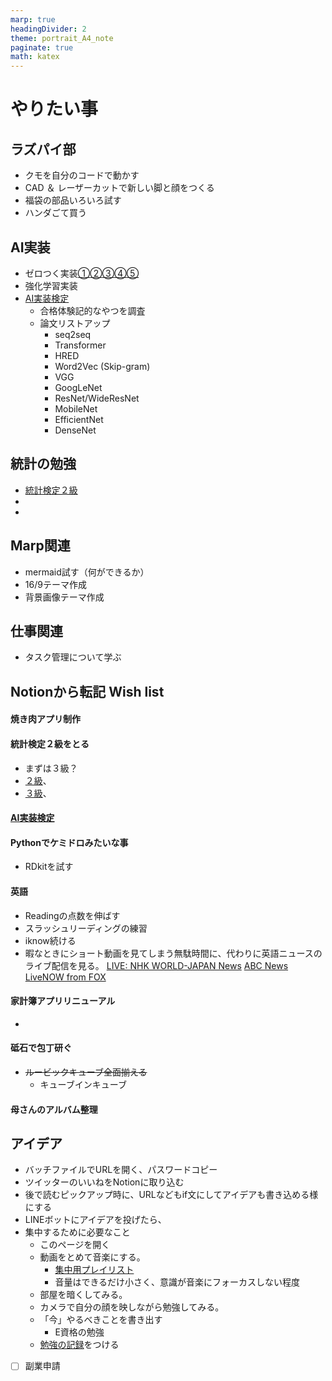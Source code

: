 ```yaml
---
marp: true
headingDivider: 2
theme: portrait_A4_note
paginate: true
math: katex
---
```


<!-- # やりたい事ノート -->
<!-- _class: title -->
<!-- _paginate: false -->

# やりたい事
<!-- _class: title -->
<!-- _paginate: false -->

## ラズパイ部

- クモを自分のコードで動かす
- CAD ＆ レーザーカットで新しい脚と顔をつくる
- 福袋の部品いろいろ試す
- ハンダごて買う

## AI実装

- ゼロつく実装[①](
https://github.com/oreilly-japan/deep-learning-from-scratch)[②](https://github.com/oreilly-japan/deep-learning-from-scratch-2)[③](https://github.com/oreilly-japan/deep-learning-from-scratch-3)[④](https://github.com/oreilly-japan/deep-learning-from-scratch-4)[⑤](https://github.com/oreilly-japan/deep-learning-from-scratch-5)
- 強化学習実装
- [AI実装検定](https://kentei.ai/)
  - 合格体験記的なやつを調査
  - 論文リストアップ
    - seq2seq
    - Transformer
    - HRED
    - Word2Vec (Skip-gram)
    - VGG
    - GoogLeNet
    - ResNet/WideResNet
    - MobileNet
    - EfficientNet
    - DenseNet

## 統計の勉強

- [統計検定２級](https://www.toukei-kentei.jp/)
-
-

## Marp関連

- mermaid試す（何ができるか）
- 16/9テーマ作成
- 背景画像テーマ作成

## 仕事関連

- タスク管理について学ぶ

## Notionから転記 **Wish list**

#### 焼き肉アプリ制作

#### 統計検定２級をとる

- まずは３級？
- [２級](https://www.toukei-kentei.jp/exam/grade2/)、
- [３級](https://www.toukei-kentei.jp/exam/grade3/)、

#### [AI実装検定](https://kentei.ai/)

#### Pythonでケミドロみたいな事

- RDkitを試す

#### 英語

- Readingの点数を伸ばす
- スラッシュリーディングの練習
- iknow続ける
- 暇なときにショート動画を見てしまう無駄時間に、代わりに英語ニュースのライブ配信を見る。
    [LIVE: NHK WORLD-JAPAN News](https://www.youtube.com/watch?v=f0lYkdA-Gtw)
    [ABC News](https://www.youtube.com/@ABCNews/streams)
    [LiveNOW from FOX](https://www.youtube.com/@livenowfox/streams)
    
#### 家計簿アプリリニューアル

- 

#### 砥石で包丁研ぐ

- ~~ルービックキューブ全面揃える~~
    - キューブインキューブ

#### 母さんのアルバム整理


## アイデア

- バッチファイルでURLを開く、パスワードコピー
- ツイッターのいいねをNotionに取り込む
- 後で読むピックアップ時に、URLなどもif文にしてアイデアも書き込める様にする
- LINEボットにアイデアを投げたら、
- 集中するために必要なこと
    - このページを開く
    - 動画をとめて音楽にする。
        - [集中用プレイリスト](https://www.amazon.co.jp/music/player/my/playlists/e730d252-3557-414d-b684-fc664e832bf9)
        - 音量はできるだけ小さく、意識が音楽にフォーカスしない程度
    - 部屋を暗くしてみる。
    - カメラで自分の顔を映しながら勉強してみる。
    - 「今」やるべきことを書き出す
        - E資格の勉強
    - [勉強の記録](https://www.notion.so/82df1b28b8bd4b93867eef64ff682191?pvs=21)をつける
- [ ]  副業申請
